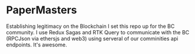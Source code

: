 # PaperMasters

Establishing legitimacy on the Blockchain
I set this repo up for the BC community.
I use Redux Sagas and RTK Query to communicate with the BC (RPCJson via ethersjs and web3) using serveral of our comminities api endpoints.
It's awesome.
